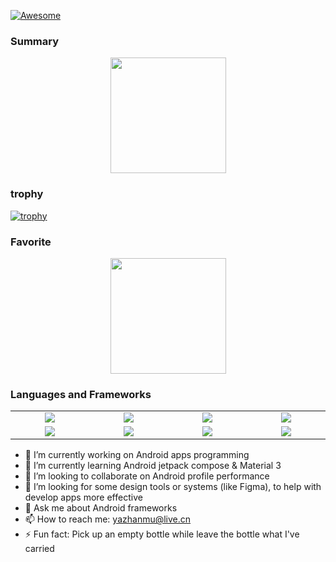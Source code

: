 <!--
### Hi there 👋

**qomg/qomg** is a ✨ _special_ ✨ repository because its `README.md` (this file) appears on your GitHub profile.

Here are some ideas to get you started:

- 🔭 I’m currently working on ...
- 🌱 I’m currently learning ...
- 👯 I’m looking to collaborate on ...
- 🤔 I’m looking for help with ...
- 💬 Ask me about ...
- 📫 How to reach me: ...
- 😄 Pronouns: ...
- ⚡ Fun fact: ...
-->

[![Awesome](https://cdn.rawgit.com/sindresorhus/awesome/d7305f38d29fed78fa85652e3a63e154dd8e8829/media/badge.svg)](https://github.com/qomg/qomg)

  
### Summary
<p align="center">
  <img src="https://github-readme-stats.vercel.app/api?username=qomg&show_icons=true&theme=radical" height="185">
</p>

### trophy
[![trophy](https://github-profile-trophy.vercel.app/?username=qomg)](https://github.com/ryo-ma/github-profile-trophy)

### Favorite
<p align="center">
  <a href="https://github.com/qomg/compose-multiplatform-demo">
     <img src="https://github-readme-stats.vercel.app/api/pin/?username=qomg&repo=compose-multiplatform-demo&theme=vue-dark&hide_border=true" height="185">
  </a>
</p>

### Languages and Frameworks
<table >
<tr>
     <td align='center' width="190">
        <img src="https://www.vectorlogo.zone/logos/javascript/javascript-icon.svg">
    </td>
    <td align='center' width="190">
        <img src="https://www.vectorlogo.zone/logos/typescriptlang/typescriptlang-icon.svg">
    </td>
    <td align='center' width="190">
        <img src="https://www.vectorlogo.zone/logos/dartlang/dartlang-ar21.svg">
    </td>
     <td align='center' width="190">
        <img src="https://www.vectorlogo.zone/logos/nodejs/nodejs-ar21.svg">
    </td>

</tr>
<tr>
     <td align='center' width="190">
        <img src="https://www.vectorlogo.zone/logos/vuejs/vuejs-icon.svg">
    </td>
    <td align='center' width="190">
        <img src="https://www.vectorlogo.zone/logos/angular/angular-ar21.svg">
    </td>
    <td align='center' width="190">
        <img src="https://www.vectorlogo.zone/logos/flutterio/flutterio-ar21.svg">
    </td>
      <td align='center'  width="190">
        <img src="https://www.vectorlogo.zone/logos/mysql/mysql-ar21.svg">
    </td>
</tr>
</table>


- 🔭 I’m currently working on Android apps programming
- 🌱 I’m currently learning Android jetpack compose & Material 3
- 👯 I’m looking to collaborate on Android profile performance
- 🤔 I’m looking for some design tools or systems (like Figma), to help with develop apps more effective
- 💬 Ask me about Android frameworks
- 📫 How to reach me: yazhanmu@live.cn
- ⚡ Fun fact: Pick up an empty bottle while leave the bottle what I've carried
